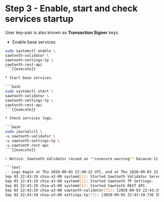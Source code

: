 
# Step 3 - Enable, start and check services startup

User key-pair is also known as **Transaction Signer** keys.

* Enable base services.

```bash
sudo systemctl enable \
sawtooth-validator \
sawtooth-settings-tp \
sawtooth-rest-api
```{{execute}}

* Start base services.

```bash
sudo systemctl start \
sawtooth-validator \
sawtooth-settings-tp \
sawtooth-rest-api
```{{execute}}

* Check services logs.

```bash
sudo journalctl \
-u sawtooth-validator \
-u sawtooth-settings-tp \
-u sawtooth-rest-api
```{{execute}}

> Notice: Sawtooth Validator raised an **insecure warning** because it started with the default configuration, which does not include `network_public_key` and `network_private_key` configuration parameters.

```text
-- Logs begin at Thu 2020-09-03 22:40:22 UTC, end at Thu 2020-09-03 22:43:39 UTC. --
Sep 03 22:43:19 chsa-a3-00 systemd[1]: Started Sawtooth Validator Server.
Sep 03 22:43:19 chsa-a3-00 systemd[1]: Started Sawtooth TP Settings.
Sep 03 22:43:19 chsa-a3-00 systemd[1]: Started Sawtooth REST API.
Sep 03 22:43:19 chsa-a3-00 sawtooth-validator[72]: [2020-09-03 22:43:19.632 WARNING  cli] Network key pair is not configured, Network communications between validators will not be authenticated or encrypted.
Sep 03 22:43:19 chsa-a3-00 settings-tp[73]: [2020-09-03 22:43:19.736 INFO     core] register attempt: OK
```